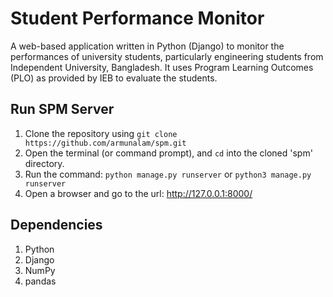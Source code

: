 # Student Performance Monitor
A web-based application written in Python (Django) to monitor the performances of university students, particularly engineering students from Independent University, Bangladesh. It uses Program Learning Outcomes (PLO) as provided by IEB to evaluate the students.

## Run SPM Server
1. Clone the repository using `git clone https://github.com/armunalam/spm.git`
2. Open the terminal (or command prompt), and `cd` into the cloned 'spm' directory.
3. Run the command: `python manage.py runserver` or `python3 manage.py runserver`
4. Open a browser and go to the url: http://127.0.0.1:8000/

## Dependencies
1. Python
2. Django
3. NumPy
4. pandas
